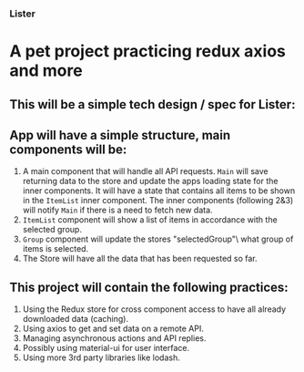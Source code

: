 ### Lister

# A pet project practicing redux axios and more

## This will be a simple tech design / spec for Lister:

## App will have a simple structure, main components will be:

1.  A main component that will handle all API requests.
    `Main` will save returning data to the store and update the apps loading state for the inner components.
    It will have a state that contains all items to be shown in the `ItemList` inner component.
    The inner components (following 2&3) will notify `Main` if there is a need to fetch new data.
2.  `ItemList` component will show a list of items in accordance with the selected group.
3.  `Group` component will update the stores \"selectedGroup"\ what group of items is selected.
4.  The Store will have all the data that has been requested so far.

## This project will contain the following practices:

1.  Using the Redux store for cross component access to have all already downloaded data (caching).
2.  Using axios to get and set data on a remote API.
3.  Managing asynchronous actions and API replies.
4.  Possibly using material-ui for user interface.
5.  Using more 3rd party libraries like lodash.
